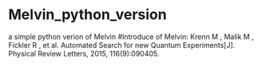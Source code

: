 # Melvin_python_version
a simple python verion of Melvin
#Introduce of Melvin:
Krenn M , Malik M , Fickler R , et al. Automated Search for new Quantum Experiments[J]. Physical Review Letters, 2015, 116(9):090405.
